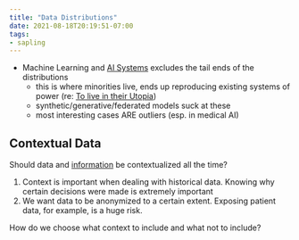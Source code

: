 ```yaml
---
title: "Data Distributions"
date: 2021-08-18T20:19:51-07:00
tags:
- sapling
---
```


-   Machine Learning and [AI Systems](posts/ai-systems.md) excludes the tail ends of the distributions
	-   this is where minorities live, ends up reproducing existing systems of power (re: [To live in their Utopia](thoughts/To%20Live%20in%20their%20Utopia.md))
	-   synthetic/generative/federated models suck at these
	-   most interesting cases ARE outliers (esp. in medical AI)

## Contextual Data
Should data and [information](thoughts/information.md) be contextualized all the time?

1. Context is important when dealing with historical data. Knowing why certain decisions were made is extremely important
2. We want data to be anonymized to a certain extent. Exposing patient data, for example, is a huge risk.

How do we choose what context to include and what not to include?

